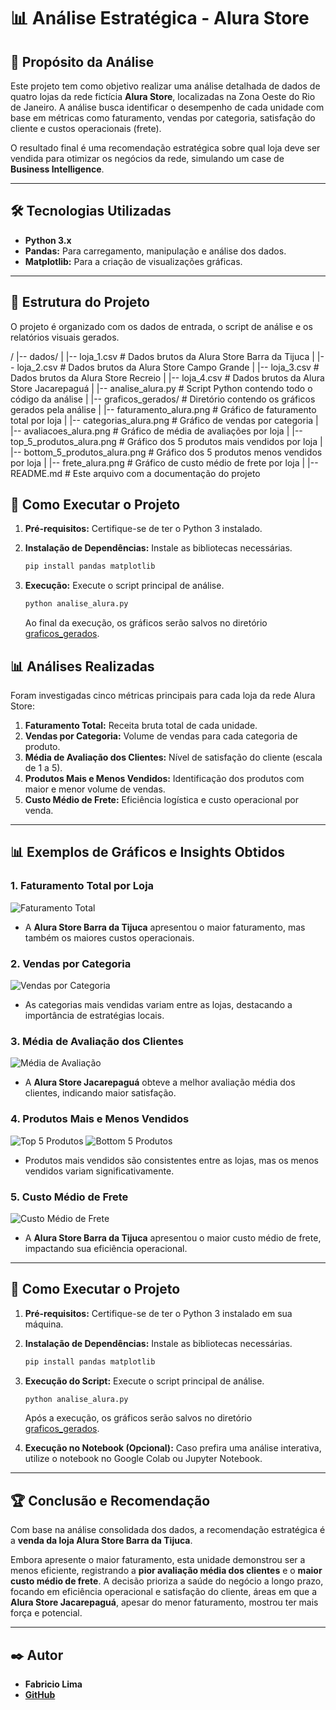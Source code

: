 # 📊 Análise Estratégica - Alura Store

## 📖 Propósito da Análise

Este projeto tem como objetivo realizar uma análise detalhada de dados de quatro lojas da rede fictícia **Alura Store**, localizadas na Zona Oeste do Rio de Janeiro. A análise busca identificar o desempenho de cada unidade com base em métricas como faturamento, vendas por categoria, satisfação do cliente e custos operacionais (frete). 

O resultado final é uma recomendação estratégica sobre qual loja deve ser vendida para otimizar os negócios da rede, simulando um case de **Business Intelligence**.

---

## 🛠️ Tecnologias Utilizadas

* **Python 3.x**
* **Pandas:** Para carregamento, manipulação e análise dos dados.
* **Matplotlib:** Para a criação de visualizações gráficas.

---

## 📁 Estrutura do Projeto

O projeto é organizado com os dados de entrada, o script de análise e os relatórios visuais gerados.

/
|-- dados/
|   |-- loja_1.csv               # Dados brutos da Alura Store Barra da Tijuca
|   |-- loja_2.csv               # Dados brutos da Alura Store Campo Grande
|   |-- loja_3.csv               # Dados brutos da Alura Store Recreio
|   |-- loja_4.csv               # Dados brutos da Alura Store Jacarepaguá
|
|-- analise_alura.py             # Script Python contendo todo o código da análise
|
|-- graficos_gerados/            # Diretório contendo os gráficos gerados pela análise
|   |-- faturamento_alura.png        # Gráfico de faturamento total por loja
|   |-- categorias_alura.png         # Gráfico de vendas por categoria
|   |-- avaliacoes_alura.png         # Gráfico de média de avaliações por loja
|   |-- top_5_produtos_alura.png     # Gráfico dos 5 produtos mais vendidos por loja
|   |-- bottom_5_produtos_alura.png  # Gráfico dos 5 produtos menos vendidos por loja
|   |-- frete_alura.png              # Gráfico de custo médio de frete por loja
|
|-- README.md                    # Este arquivo com a documentação do projeto

## 🚀 Como Executar o Projeto

1.  **Pré-requisitos:** Certifique-se de ter o Python 3 instalado.

2.  **Instalação de Dependências:** Instale as bibliotecas necessárias.
    ```bash
    pip install pandas matplotlib
    ```

3.  **Execução:** Execute o script principal de análise.
    ```bash
    python analise_alura.py
    ```
    Ao final da execução, os gráficos serão salvos no diretório [graficos_gerados](http://_vscodecontentref_/2).

## 📊 Análises Realizadas

Foram investigadas cinco métricas principais para cada loja da rede Alura Store:

1.  **Faturamento Total:** Receita bruta total de cada unidade.
2.  **Vendas por Categoria:** Volume de vendas para cada categoria de produto.
3.  **Média de Avaliação dos Clientes:** Nível de satisfação do cliente (escala de 1 a 5).
4.  **Produtos Mais e Menos Vendidos:** Identificação dos produtos com maior e menor volume de vendas.
5.  **Custo Médio de Frete:** Eficiência logística e custo operacional por venda.

---

## 📊 Exemplos de Gráficos e Insights Obtidos

### 1. **Faturamento Total por Loja**
![Faturamento Total](graficos_gerados/faturamento_alura.png)

- A **Alura Store Barra da Tijuca** apresentou o maior faturamento, mas também os maiores custos operacionais.

### 2. **Vendas por Categoria**
![Vendas por Categoria](graficos_gerados/categorias_alura.png)

- As categorias mais vendidas variam entre as lojas, destacando a importância de estratégias locais.

### 3. **Média de Avaliação dos Clientes**
![Média de Avaliação](graficos_gerados/avaliacoes_alura.png)

- A **Alura Store Jacarepaguá** obteve a melhor avaliação média dos clientes, indicando maior satisfação.

### 4. **Produtos Mais e Menos Vendidos**
![Top 5 Produtos](graficos_gerados/top_5_produtos_alura.png)
![Bottom 5 Produtos](graficos_gerados/bottom_5_produtos_alura.png)

- Produtos mais vendidos são consistentes entre as lojas, mas os menos vendidos variam significativamente.

### 5. **Custo Médio de Frete**
![Custo Médio de Frete](graficos_gerados/frete_alura.png)

- A **Alura Store Barra da Tijuca** apresentou o maior custo médio de frete, impactando sua eficiência operacional.

---

## 🚀 Como Executar o Projeto

1. **Pré-requisitos:** Certifique-se de ter o Python 3 instalado em sua máquina.

2. **Instalação de Dependências:** Instale as bibliotecas necessárias.
    ```bash
    pip install pandas matplotlib
    ```

3. **Execução do Script:** Execute o script principal de análise.
    ```bash
    python analise_alura.py
    ```
    Após a execução, os gráficos serão salvos no diretório [graficos_gerados](http://_vscodecontentref_/3).

4. **Execução no Notebook (Opcional):** Caso prefira uma análise interativa, utilize o notebook no Google Colab ou Jupyter Notebook.

---

## 🏆 Conclusão e Recomendação

Com base na análise consolidada dos dados, a recomendação estratégica é a **venda da loja Alura Store Barra da Tijuca**.

Embora apresente o maior faturamento, esta unidade demonstrou ser a menos eficiente, registrando a **pior avaliação média dos clientes** e o **maior custo médio de frete**. A decisão prioriza a saúde do negócio a longo prazo, focando em eficiência operacional e satisfação do cliente, áreas em que a **Alura Store Jacarepaguá**, apesar do menor faturamento, mostrou ter mais força e potencial.

---

## ✒️ Autor

* **Fabricio Lima**
* **[GitHub](https://github.com/FabricioLimaa)**

